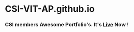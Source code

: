# CSI-VIT-AP.github.io

### CSI members Awesome Portfolio's. It's [Live](https://csi-vit-ap.github.io/index.html) Now !
